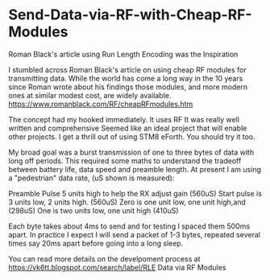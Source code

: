# Send-Data-via-RF-with-Cheap-RF-Modules
Roman Black's article using Run Length Encoding was the Inspiration

I stumbled across Roman Black's article on using cheap RF modules for transmitting data. While the world has come a long way in the 10 years since Roman wrote about his findings those modules, and more modern ones at similar modest cost, are widely available. https://www.romanblack.com/RF/cheapRFmodules.htm

The concept had my hooked immediately. It uses RF It was really well written and comprehensive Seemed like an ideal project that will enable other projects. I get a thrill out of using STM8 eForth. You should try it too.

My broad goal was a burst transmission of one to three bytes of data with long off periods. This required some maths to understand the tradeoff between battery life, data speed and preamble length. At present I am using a "pedestrian" data rate, (uS shown is measured):

Preamble Pulse 5 units high to help the RX adjust gain (560uS)
Start pulse is 3 units low, 2 units high. (560uS)
Zero is one unit low, one unit high,and (298uS)
One is two units low, one unit high       (410uS)

Each byte takes about 4ms to send and for testing I spaced them 500ms apart. In practice I expect I will send a packet of 1-3 bytes, repeated several times say 20ms apart before going into a long sleep.

You can read more details on the develpoment process at https://vk6tt.blogspot.com/search/label/RLE Data via RF Modules
